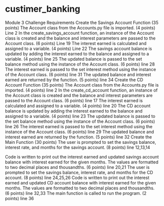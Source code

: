 # custimer_banking
Module 3 Challenge
Requirements
Create the Savings Account Function (35 points)
The Account class from the Accounts.py file is imported. (4 points) 
Line 2
In the create_savings_account function, an instance of the Account class is created and the balance and interest parameters are passed to the Account class. (6 points)
Line 19
The interest earned is calculated and assigned to a variable. (4 points)
Line 22
The savings account balance is updated by adding the interest earned to the balance and assigned to a variable. (4 points)
line 25
The updated balance is passed to the set balance method using the instance of the Account class. (6 points)
line 28
The interest earned is passed to the set interest method using the instance of the Account class. (6 points)
line 31
The updated balance and interest earned are returned by the function. (5 points)
line 34
Create the CD Account Function (35 points)
The Account class from the Accounts.py file is imported. (4 points)
line 2
In the create_cd_account function, an instance of the Account class is created and the balance and interest parameters are passed to the Account class. (6 points)
line 17
The interest earned is calculated and assigned to a variable. (4 points)
line 20
The CD account balance is updated by adding the interest earned to the balance and assigned to a variable. (4 points)
line 23
The updated balance is passed to the set balance method using the instance of the Account class. (6 points)
line 26
The interest earned is passed to the set interest method using the instance of the Account class. (6 points)
line 29
The updated balance and interest earned are returned by the function. (5 points)
line 32
Create the Main Function (30 points)
The user is prompted to set the savings balance, interest rate, and months for the savings account. (8 points)
line 12,13,14

Code is written to print out the interest earned and updated savings account balance with interest earned for the given months. The values are formatted to two decimal places and thousandths. (6 points)
line 20,21
The user is prompted to set the savings balance, interest rate, and months for the CD account. (8 points)
line 24,25,26
Code is written to print out the interest earned and updated CD account balance with interest earned for the given months. The values are formatted to two decimal places and thousandths. (6 points)
line 32,33
The main function is called to run the program. (2 points)
line 36